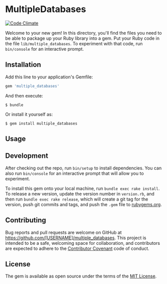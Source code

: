 # MultipleDatabases

[![Code Climate](https://codeclimate.com/github/git-sourabh/multiple_databases/badges/gpa.svg)](https://codeclimate.com/github/git-sourabh/multiple_databases)

Welcome to your new gem! In this directory, you'll find the files you need to be able to package up your Ruby library into a gem. Put your Ruby code in the file `lib/multiple_databases`. To experiment with that code, run `bin/console` for an interactive prompt.

## Installation

Add this line to your application's Gemfile:

```ruby
gem 'multiple_databases'
```

And then execute:

    $ bundle

Or install it yourself as:

    $ gem install multiple_databases

## Usage

## Development

After checking out the repo, run `bin/setup` to install dependencies. You can also run `bin/console` for an interactive prompt that will allow you to experiment.

To install this gem onto your local machine, run `bundle exec rake install`. To release a new version, update the version number in `version.rb`, and then run `bundle exec rake release`, which will create a git tag for the version, push git commits and tags, and push the `.gem` file to [rubygems.org](https://rubygems.org).

## Contributing

Bug reports and pull requests are welcome on GitHub at https://github.com/[USERNAME]/multiple_databases. This project is intended to be a safe, welcoming space for collaboration, and contributors are expected to adhere to the [Contributor Covenant](http://contributor-covenant.org) code of conduct.


## License

The gem is available as open source under the terms of the [MIT License](http://opensource.org/licenses/MIT).

